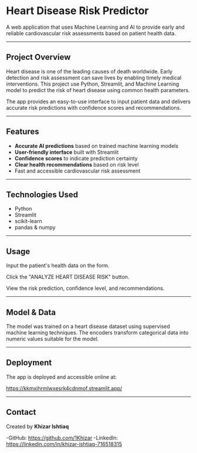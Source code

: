 # Heart Disease Risk Predictor

A web application that uses Machine Learning and AI to provide early and reliable cardiovascular risk assessments based on patient health data.

---

## Project Overview

Heart disease is one of the leading causes of death worldwide. Early detection and risk assessment can save lives by enabling timely medical interventions. This project use Python, Streamlit, and Machine Learning model to predict the risk of heart disease using common health parameters.

The app provides an easy-to-use interface to input patient data and delivers accurate risk predictions with confidence scores and recommendations.

---

## Features

- **Accurate AI predictions** based on trained machine learning models  
- **User-friendly interface** built with Streamlit  
- **Confidence scores** to indicate prediction certainty  
- **Clear health recommendations** based on risk level  
- Fast and accessible cardiovascular risk assessment  

---

## Technologies Used

- Python  
- Streamlit  
- scikit-learn  
- pandas & numpy  

---

## Usage

Input the patient's health data on the form.

Click the "ANALYZE HEART DISEASE RISK" button.

View the risk prediction, confidence level, and recommendations.

---

## Model & Data
The model was trained on a heart disease dataset using supervised machine learning techniques. The encoders transform categorical data into numeric values suitable for the model.

---

## Deployment
The app is deployed and accessible online at:

https://kkmxjhrmlwxesrk4cdnmof.streamlit.app/

---

## Contact
Created by **Khizar Ishtiaq**

-GitHub: https://github.com/1Khizar
-LinkedIn: https://linkedin.com/in/khizar-ishtiaq-716518315

